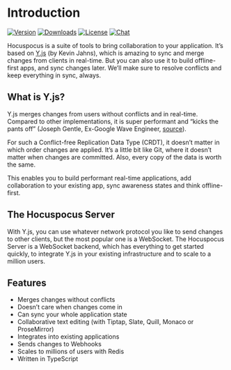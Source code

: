 # Introduction

[![Version](https://img.shields.io/npm/v/@hocuspocus/server.svg?label=version)](https://www.npmjs.com/package/@hocuspocus/server)
[![Downloads](https://img.shields.io/npm/dm/@hocuspocus/server.svg)](https://npmcharts.com/compare/@hocuspocus/server?minimal=true)
[![License](https://img.shields.io/npm/l/@hocuspocus/server.svg)](https://www.npmjs.com/package/@hocuspocus/server)
[![Chat](https://img.shields.io/badge/chat-on%20discord-7289da.svg?sanitize=true)](https://discord.gg/WtJ49jGshW)

Hocuspocus is a suite of tools to bring collaboration to your application. It’s based
on [Y.js](https://github.com/yjs/yjs) (by Kevin Jahns), which is amazing to sync and merge changes
from clients in real-time. But you can also use it to build offline-first apps, and sync changes
later. We’ll make sure to resolve conflicts and keep everything in sync, always.

## What is Y.js?

Y.js merges changes from users without conflicts and in real-time. Compared to other
implementations, it is super performant and “kicks the pants off” (Joseph Gentle, Ex-Google Wave
Engineer, [source](https://josephg.com/blog/crdts-are-the-future/)).

For such a Conflict-free Replication Data Type (CRDT), it doesn’t matter in which order changes are
applied. It’s a little bit like Git, where it doesn’t matter when changes are committed. Also, every
copy of the data is worth the same.

This enables you to build performant real-time applications, add collaboration to your existing app,
sync awareness states and think offline-first.

## The Hocuspocus Server

With Y.js, you can use whatever network protocol you like to send changes to other clients, but the
most popular one is a WebSocket. The Hocuspocus Server is a WebSocket backend, which has everything
to get started quickly, to integrate Y.js in your existing infrastructure and to scale to a million
users.

## Features

* Merges changes without conflicts
* Doesn’t care when changes come in
* Can sync your whole application state
* Collaborative text editing (with Tiptap, Slate, Quill, Monaco or ProseMirror)
* Integrates into existing applications
* Sends changes to Webhooks
* Scales to millions of users with Redis
* Written in TypeScript